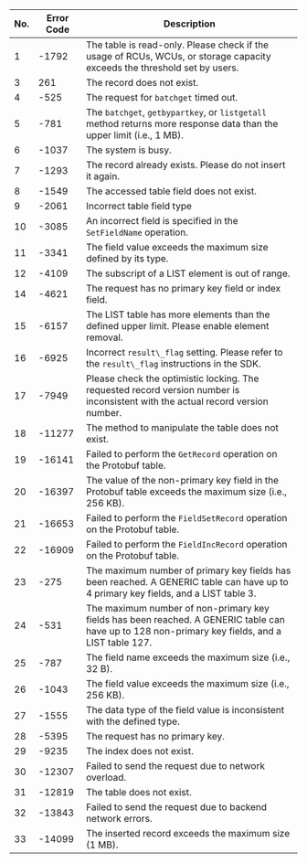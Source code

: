| No. | Error Code  | Description                                                         |
| ---- | ------- | ------------------------------------------------------------ |
| 1    | \-1792  | The table is read-only. Please check if the usage of RCUs, WCUs, or storage capacity exceeds the threshold set by users.   |
| 3    | 261     | The record does not exist.                                                 |
| 4    | \-525   | The request for `batchget` timed out.                      |
| 5    | \-781   | The `batchget`, `getbypartkey`, or `listgetall` method returns more response data than the upper limit (i.e., 1 MB). |
| 6    | \-1037  | The system is busy.                                      |
| 7    | \-1293  | The record already exists. Please do not insert it again.                                   |
| 8    | \-1549  | The accessed table field does not exist.                                           |
| 9    | \-2061  | Incorrect table field type                                               |
| 10   | \-3085  | An incorrect field is specified in the `SetFieldName` operation.                             |
| 11   | \-3341  | The field value exceeds the maximum size defined by its type.                               |
| 12   | \-4109  | The subscript of a LIST element is out of range.                                 |
| 14   | \-4621  | The request has no primary key field or index field.                                   |
| 15   | \-6157  | The LIST table has more elements than the defined upper limit. Please enable element removal.                    |
| 16   | \-6925  | Incorrect `result\_flag` setting. Please refer to the `result\_flag` instructions in the SDK.            |
| 17   | \-7949  | Please check the optimistic locking. The requested record version number is inconsistent with the actual record version number.           |
| 18   | \-11277 | The method to manipulate the table does not exist.                                           |
| 19   | \-16141 | Failed to perform the `GetRecord` operation on the Protobuf table.                          |
| 20   | \-16397 | The value of the non-primary key field in the Protobuf table exceeds the maximum size (i.e., 256 KB).                       |
| 21   | \-16653 | Failed to perform the `FieldSetRecord` operation on the Protobuf table.                   |
| 22   | \-16909 | Failed to perform the `FieldIncRecord` operation on the Protobuf table.                     |
| 23   | \-275   | The maximum number of primary key fields has been reached. A GENERIC table can have up to 4 primary key fields, and a LIST table 3.     |
| 24   | \-531   | The maximum number of non-primary key fields has been reached. A GENERIC table can have up to 128 non-primary key fields, and a LIST table 127. |
| 25   | \-787   | The field name exceeds the maximum size (i.e., 32 B).                                  |
| 26   | \-1043  | The field value exceeds the maximum size (i.e., 256 KB).                                    |
| 27   | \-1555  | The data type of the field value is inconsistent with the defined type.                           |
| 28   | \-5395  | The request has no primary key.                                               |
| 29   | \-9235  | The index does not exist.                                                  |
| 30   | \-12307 | Failed to send the request due to network overload.                   |
| 31   | \-12819 | The table does not exist.                                                     |
| 32   | \-13843 | Failed to send the request due to backend network errors.       |
| 33   | \-14099 | The inserted record exceeds the maximum size (1 MB).                                |

